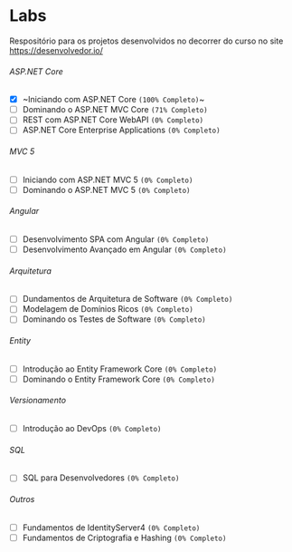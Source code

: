 # Labs
 Respositório para os projetos desenvolvidos no decorrer do curso no site https://desenvolvedor.io/

###### ASP.NET Core
- [x] ~Iniciando com ASP.NET Core `(100% Completo)`~
- [ ] Dominando o ASP.NET MVC Core `(71% Completo)`
- [ ] REST com ASP.NET Core WebAPI `(0% Completo)`
- [ ] ASP.NET Core Enterprise Applications `(0% Completo)`

###### MVC 5
- [ ] Iniciando com ASP.NET MVC 5 `(0% Completo)`
- [ ] Dominando o ASP.NET MVC 5 `(0% Completo)`

###### Angular
- [ ] Desenvolvimento SPA com Angular `(0% Completo)`
- [ ] Desenvolvimento Avançado em Angular `(0% Completo)`

###### Arquitetura
- [ ] Dundamentos de Arquitetura de Software `(0% Completo)`
- [ ] Modelagem de Domínios Ricos `(0% Completo)`
- [ ] Dominando os Testes de Software `(0% Completo)`

###### Entity
- [ ] Introdução ao Entity Framework Core `(0% Completo)`
- [ ] Dominando o Entity Framework Core `(0% Completo)`

###### Versionamento
- [ ] Introdução ao DevOps `(0% Completo)`

###### SQL
- [ ] SQL para Desenvolvedores `(0% Completo)`

###### Outros
- [ ] Fundamentos de IdentityServer4 `(0% Completo)`
- [ ] Fundamentos de Criptografia e Hashing `(0% Completo)`
